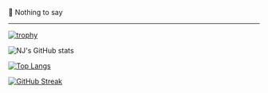 👋 Nothing to say

----------------

[![trophy](https://github-profile-trophy.vercel.app/?username=chainlito&theme=nord&title=MultipleLang,Organizations,Joined2020,Repo,PR,Issue,Star,Follower,Commit)](https://github.com/ryo-ma/github-profile-trophy)

![NJ's GitHub stats](https://github-readme-stats.vercel.app/api?username=hot-brainy&show_icons=true&theme=tokyonight)

[![Top Langs](https://github-readme-stats.vercel.app/api/top-langs/?username=hot-brainy&layout=compact&langs_count=8&theme=tokyonight)](https://github.com/anuraghazra/github-readme-stats)

[![GitHub Streak](http://github-readme-streak-stats.herokuapp.com?user=hot-brainy&theme=tokyonight&hide_border=true&date_format=M%20j%5B%2C%20Y%5D)](https://git.io/streak-stats)
